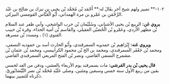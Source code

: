 ١٠٢-** تمييز ولهم شيخ آخر يقَالَ له:** أَحْمَد بْن مُحَمَّد بْن يحيى بن نيزك بن صَالِح بن عَبْد الرَّحْمَنِ بن عَمْرو بن مرة الهمداني، أَبُو الْعَبَّاس القومسي النيزكي.

**يروي عَن:** الربيع بْن يحيى الأشناني، وسُلَيْمان بْن حرب الواشحي، وأبي ظفر عبد السلام بْن مطهر الأزدي، وعَمْرو بْن الْحُصَيْن العقيلي، والقاسم بْن أمية الحذاء، وقرة بْن حبيب القنوي (١) ، ومسدد بْن مسرهد.

**ويروي عَنه:** إِبْرَاهِيم بْن حمدويه السمرقندي، وأَبُو الحارث أسد بن حموديه النسفي، ومحمد بْن جَعْفَر السمرقندي، ومحمد بن الح بْن محمود الكرابيسي، ومحمد بْن عثمان بْن مشمرج النسفي القاضي، ونصر بْن الفتح المربعي السمرقندي القاضي.

**قال يحيى بْن بدر القرشي:** مات بسمرقند يوم الأربعاء بالعشي، ودفن من الغد لخمس بقين من ربيع الأول سنة خمس وسبعين ومئتين، وصلى عَلَيْهِ مُحَمَّد بْن نصر النَّيْسَابُورِيّ. ذكرناه للتمييز بينهما.